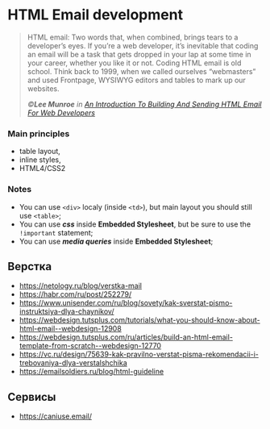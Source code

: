 # HTML Email development

> HTML email: Two words that, when combined, brings tears to a developer’s eyes. If you’re a web developer, it’s inevitable that coding an email will be a task that gets dropped in your lap at some time in your career, whether you like it or not. Coding HTML email is old school. Think back to 1999, when we called ourselves “webmasters” and used Frontpage, WYSIWYG editors and tables to mark up our websites.
>
> *&copy;**Lee Munroe** in [An Introduction To Building And Sending HTML Email For Web Developers](https://www.smashingmagazine.com/2017/01/introduction-building-sending-html-email-for-web-developers/)*

### Main  principles

- table layout,
- inline styles,
- HTML4/CSS2

### Notes

- You can use `<div>` localy (inside `<td>`), but main layout you should still use `<table>`;
- You can use ***css*** inside **Embedded Stylesheet**, but be sure to use the `!important` statement;
- You can use ***media queries*** inside **Embedded Stylesheet**;

## Верстка
* https://netology.ru/blog/verstka-mail
* https://habr.com/ru/post/252279/
* https://www.unisender.com/ru/blog/sovety/kak-sverstat-pismo-instruktsiya-dlya-chaynikov/
* https://webdesign.tutsplus.com/tutorials/what-you-should-know-about-html-email--webdesign-12908
* https://webdesign.tutsplus.com/ru/articles/build-an-html-email-template-from-scratch--webdesign-12770
* https://vc.ru/design/75639-kak-pravilno-verstat-pisma-rekomendacii-i-trebovaniya-dlya-verstalshchika
* https://emailsoldiers.ru/blog/html-guideline


## Сервисы
* https://caniuse.email/
